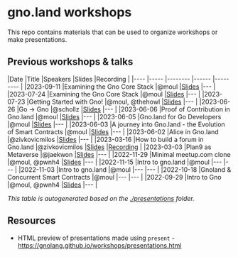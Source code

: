# gno.land workshops

This repo contains materials that can be used to organize workshops or make 
presentations.

## Previous workshops & talks
[embedmd]:# (table.md)
|Date       |Title                                                      |Speakers        |Slides                                                                                                                                      |Recording                                                |
|----       |-----                                                      |--------        |------                                                                                                                                      |---------                                                |
|2023-09-11 |Examining the Gno Core Stack                               |@moul           |[Slides](https://gnolang.github.io/workshops/presentations/2023-09-11--dappcon-key-perpetual-transparency--manfred/presentation.slide.html) |---                                                      |
|2023-07-24 |Examining the Gno Core Stack                               |@moul           |[Slides](https://gnolang.github.io/workshops/presentations/2023-07-24--talk-nebular--manfred/presentations.slide.html#1)                    |---                                                      |
|2023-07-23 |Getting Started with Gno!                                  |@moul, @thehowl |[Slides](./README.md)                                                                                                                       |---                                                      |
|2023-06-26 |Go -> Gno                                                  |@schollz        |[Slides](./slides.pdf)                                                                                                                      |---                                                      |
|2023-06-06 |Proof of Contribution in Gno.land                          |@moul           |[Slides](https://gnolang.github.io/workshops/presentations/2023-06-06--buidl-asia--manfred/presentations.slide.html)                        |---                                                      |
|2023-06-05 |Gno.land for Go Developers                                 |@moul           |[Slides](https://gnolang.github.io/workshops/presentations/2023-06-05--getting-to-gno-seoul--manfred/presentations.slide.html#1)            |---                                                      |
|2023-06-03 |A journey into Gno.land - the Evolution of Smart Contracts |@moul           |[Slides](https://gnolang.github.io/workshops/presentations/2023-06-03--eth-seoul--manfred/presentations.slide.html#1)                       |---                                                      |
|2023-06-02 |Alice in Gno.land                                          |@zivkovicmilos  |[Slides](./README.md)                                                                                                                       |---                                                      |
|2023-03-16 |How to build a forum in Gno.land                           |@zivkovicmilos  |[Slides](./README.md)                                                                                                                       |[Recording](https://www.youtube.com/watch?v=gmP-mH-64HA) |
|2023-03-03 |Plan9 as Metaverse                                         |@jaekwon        |[Slides](./README.md)                                                                                                                       |---                                                      |
|2022-11-29 |Minimal meetup.com clone                                   |@moul, @pwnh4   |[Slides](https://github.com/xplrz/gnoland-meetup)                                                                                           |---                                                      |
|2022-11-15 |Intro to gno.land                                          |@moul           |---                                                                                                                                         |---                                                      |
|2022-11-03 |Intro to gno.land                                          |@moul           |---                                                                                                                                         |---                                                      |
|2022-10-18 |Gnoland & Concurrent Smart Contracts                       |@moul           |---                                                                                                                                         |---                                                      |
|2022-09-29 |Intro to Gno                                               |@moul, @pwnh4   |[Slides](https://github.com/xplrz/gnoland-workshop)                                                                                         |---                                                      |


_This table is autogenerated based on the [./presentations](./presentations) folder._

## Resources

* HTML preview of presentations made using `present` - https://gnolang.github.io/workshops/presentations.html
